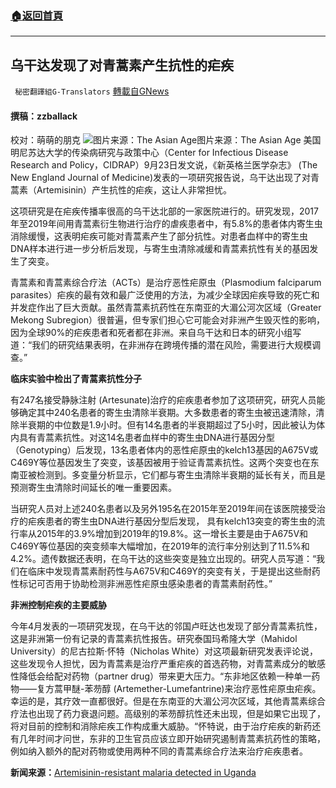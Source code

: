 ###  [:house:返回首頁](https://github.com/ourhimalayas/txt)
---


## 乌干达发现了对青蒿素产生抗性的疟疾
` 秘密翻譯組G-Translators` [轉載自GNews](https://gnews.org/zh-hans/1555564/)

#### 撰稿：zzballack
校对：萌萌的朋克
![图片来源：The Asian Age](https://assets.gnews.org/wp-content/uploads/2021/09/2-87.jpg)图片来源：The Asian Age
美国明尼苏达大学的传染病研究与政策中心（Center for Infectious Disease Research and Policy，CIDRAP）9月23日发文说，《新英格兰医学杂志》 (The New England Journal of Medicine)发表的一项研究报告说，乌干达出现了对青蒿素（Artemisinin）产生抗性的疟疾，这让人非常担忧。

这项研究是在疟疾传播率很高的乌干达北部的一家医院进行的。研究发现，2017年至2019年间用青蒿素衍生物进行治疗的虐疾患者中，有5.8%的患者体内寄生虫消除缓慢，这表明疟疾可能对青蒿素产生了部分抗性。对患者血样中的寄生虫DNA样本进行进一步分析后发现，与寄生虫清除减缓和青蒿素抗性有关的基因发生了突变。

青蒿素和青蒿素综合疗法（ACTs）是治疗恶性疟原虫（Plasmodium falciparum parasites）疟疾的最有效和最广泛使用的方法，为减少全球因疟疾导致的死亡和并发症作出了巨大贡献。虽然青蒿素抗药性在东南亚的大湄公河次区域（Greater Mekong Subregion）很普遍，但专家们担心它可能会对非洲产生毁灭性的影响，因为全球90%的疟疾患者和死者都在非洲。来自乌干达和日本的研究小组写道：“我们的研究结果表明，在非洲存在跨境传播的潜在风险，需要进行大规模调查。”

**临床实验中检出了青蒿素抗性分子**

有247名接受静脉注射 (Artesunate)治疗的疟疾患者参加了这项研究，研究人员能够确定其中240名患者的寄生虫清除半衰期。大多数患者的寄生虫被迅速清除，清除半衰期的中位数是1.9小时。但有14名患者的半衰期超过了5小时，因此被认为体内具有青蒿素抗性。对这14名患者血样中的寄生虫DNA进行基因分型（Genotyping）后发现，13名患者体内的恶性疟原虫的kelch13基因的A675V或C469Y等位基因发生了突变，该基因被用于验证青蒿素抗性。这两个突变也在东南亚被检测到。多变量分析显示，它们都与寄生虫清除半衰期的延长有关，而且是预测寄生虫清除时间延长的唯一重要因素。

当研究人员对上述240名患者以及另外195名在2015年至2019年间在该医院接受治疗的疟疾患者的寄生虫DNA进行基因分型后发现， 具有kelch13突变的寄生虫的流行率从2015年的3.9%增加到2019年的19.8%。这一增长主要是由于A675V和C469Y等位基因的突变频率大幅增加，在2019年的流行率分别达到了11.5%和4.2%。遗传数据还表明，在乌干达的这些突变是独立出现的。研究人员写道：“我们在临床中发现青蒿素耐药性与A675V和C469Y的突变有关，于是提出这些耐药性标记可否用于协助检测非洲恶性疟原虫感染患者的青蒿素耐药性。”

**非洲控制疟疾的主要威胁**

今年4月发表的一项研究发现，在乌干达的邻国卢旺达也发现了部分青蒿素抗性，这是非洲第一份有记录的青蒿素抗性报告。研究泰国玛希隆大学（Mahidol University）的尼古拉斯·怀特（Nicholas White）对这项最新研究发表评论说，这些发现令人担忧，因为青蒿素是治疗严重疟疾的首选药物，对青蒿素成分的敏感性降低会给配对药物（partner drug）带来更大压力。“东非地区依赖一种单一药物——复方蒿甲醚-苯芴醇 (Artemether-Lumefantrine)来治疗恶性疟原虫疟疾。幸运的是，其疗效一直都很好。但是在东南亚的大湄公河次区域，其他青蒿素综合疗法也出现了药力衰退问题。高级别的苯芴醇抗性还未出现，但是如果它出现了，将对目前的控制和消除疟疾工作构成重大威胁。“怀特说，由于治疗疟疾的新药还有几年时间才问世，东非的卫生官员应该立即开始研究遏制青蒿素抗药性的策略，例如纳入额外的配对药物或使用两种不同的青蒿素综合疗法来治疗疟疾患者。

**新闻来源：**[Artemisinin-resistant malaria detected in Uganda](https://www.cidrap.umn.edu/news-perspective/2021/09/artemisinin-resistant-malaria-detected-uganda)
